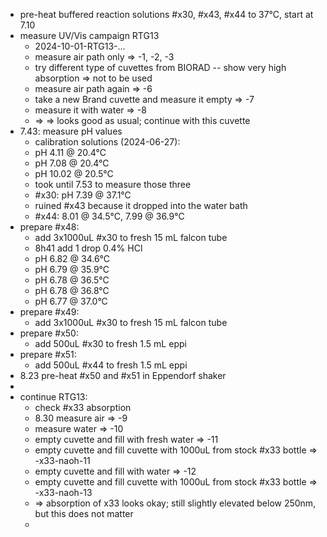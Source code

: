 - pre-heat buffered reaction solutions #x30, #x43, #x44 to 37°C,  start at 7.10
- measure UV/Vis campaign RTG13
	- 2024-10-01-RTG13-...
	- measure air path only => -1, -2, -3
	- try different type of cuvettes from BIORAD -- show very high absorption => not to be used
	- measure air path again => -6
	- take a new Brand cuvette and measure it empty => -7
	- measure it with water => -8
	- => => looks good as usual; continue with this cuvette
- 7.43: measure pH values
	- calibration solutions (2024-06-27):
	- pH 4.11 @ 20.4°C
	- pH 7.08 @ 20.4°C
	- pH 10.02 @ 20.5°C
	- took until 7.53 to measure those three
	- #x30: pH 7.39 @ 37.1°C
	- ruined #x43 because it dropped into the water bath
	- #x44: 8.01 @ 34.5°C, 7.99 @ 36.9°C
- prepare #x48:
	- add 3x1000uL #x30 to fresh 15 mL falcon tube
	- 8h41 add 1 drop 0.4% HCl
	- pH 6.82 @ 34.6°C
	- pH 6.79 @ 35.9°C
	- pH 6.78 @ 36.5°C
	- pH 6.78 @ 36.8°C
	- pH 6.77 @ 37.0°C
- prepare #x49:
	- add 3x1000uL #x30 to fresh 15 mL falcon tube
- prepare #x50:
	- add 500uL #x30 to fresh 1.5 mL eppi
- prepare #x51:
	- add 500uL #x44 to fresh 1.5 mL eppi
- 8.23 pre-heat #x50 and #x51 in Eppendorf shaker
-
- continue RTG13:
	- check #x33 absorption
	- 8.30 measure air => -9
	- measure water => -10
	- empty cuvette and fill with fresh water => -11
	- empty cuvette and fill cuvette with 1000uL from stock #x33 bottle => -x33-naoh-11
	- empty cuvette and fill with water => -12
	- empty cuvette and fill cuvette with 1000uL from stock #x33 bottle => -x33-naoh-13
	- => absorption of x33 looks okay; still slightly elevated below 250nm, but this does not matter
	-